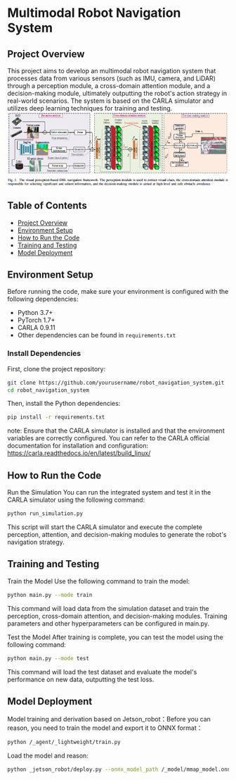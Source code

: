 # Multimodal Robot Navigation System

## Project Overview

This project aims to develop an multimodal robot navigation system that processes data from various sensors (such as IMU, camera, and LiDAR) through a perception module, a cross-domain attention module, and a decision-making module, ultimately outputting the robot's action strategy in real-world scenarios. The system is based on the CARLA simulator and utilizes deep learning techniques for training and testing.
![alt text](mmap.jpg)
## Table of Contents

- [Project Overview](#project-overview)
- [Environment Setup](#environment-setup)
- [How to Run the Code](#how-to-run-the-code)
- [Training and Testing](#training-and-testing)
- [Model Deployment](#Model-Deployment)

## Environment Setup

Before running the code, make sure your environment is configured with the following dependencies:

- Python 3.7+
- PyTorch 1.7+
- CARLA 0.9.11
- Other dependencies can be found in `requirements.txt`

### Install Dependencies

First, clone the project repository:

```bash
git clone https://github.com/yourusername/robot_navigation_system.git
cd robot_navigation_system
```
Then, install the Python dependencies:

```bash
pip install -r requirements.txt
```
note: Ensure that the CARLA simulator is installed and that the environment variables are correctly configured. You can refer to the CARLA official documentation for installation and configuration: https://carla.readthedocs.io/en/latest/build_linux/

## How to Run the Code
Run the Simulation
You can run the integrated system and test it in the CARLA simulator using the following command:

```bash
python run_simulation.py
```
This script will start the CARLA simulator and execute the complete perception, attention, and decision-making modules to generate the robot's navigation strategy.

## Training and Testing
Train the Model
Use the following command to train the model:
```bash
python main.py --mode train
```
This command will load data from the simulation dataset and train the perception, cross-domain attention, and decision-making modules. Training parameters and other hyperparameters can be configured in main.py.

Test the Model
After training is complete, you can test the model using the following command:

```bash
python main.py --mode test
```
This command will load the test dataset and evaluate the model's performance on new data, outputting the test loss.

## Model Deployment

Model training and derivation based on Jetson_robot：Before you can reason, you need to train the model and export it to ONNX format：

```bash
python /_agent/_lightweight/train.py
```

Load the model and reason:

```bash
python _jetson_robot/deploy.py --onnx_model_path /_model/mmap_model.onnx
```


